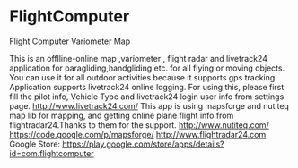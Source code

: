 FlightComputer
==============

Flight Computer Variometer Map

This is an offlline-online map ,variometer , flight radar and livetrack24 application for paragliding,handgliding etc.
for all flying or moving objects.
You can use it for all outdoor activities because it supports gps tracking.
Application supports livetrack24 online logging.
For using this, please first fill the pilot info, Vehicle Type and livetrack24 login user info from settings page.
http://www.livetrack24.com/
This app is using mapsforge and nutiteq map lib for mapping,
and getting online plane flight info from flightradar24.Thanks to them for the support.
http://www.nutiteq.com/
https://code.google.com/p/mapsforge/
http://www.flightradar24.com
Google Store:
https://play.google.com/store/apps/details?id=com.flightcomputer
